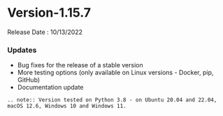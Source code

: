 # Version-1.15.7

Release Date : 10/13/2022

### Updates

- Bug fixes for the release of a stable version
- More testing options (only available on Linux versions - Docker, pip, GitHub)
- Documentation update

```eval_rst
.. note:: Version tested on Python 3.8 - on Ubuntu 20.04 and 22.04, macOS 12.6, Windows 10 and Windows 11.
```

